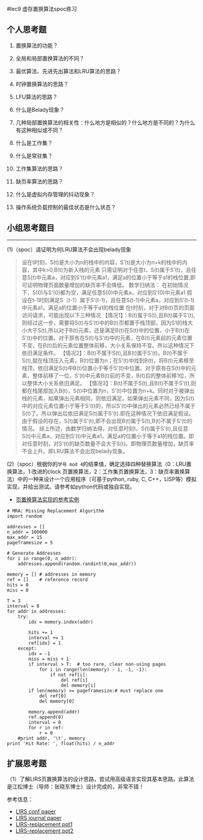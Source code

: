 #lec9 虚存置换算法spoc练习

## 个人思考题
1. 置换算法的功能？

2. 全局和局部置换算法的不同？

3. 最优算法、先进先出算法和LRU算法的思路？

4. 时钟置换算法的思路？

5. LFU算法的思路？

6. 什么是Belady现象？

7. 几种局部置换算法的相关性：什么地方是相似的？什么地方是不同的？为什么有这种相似或不同？

8. 什么是工作集？

9. 什么是常驻集？

10. 工作集算法的思路？

11. 缺页率算法的思路？

12. 什么是虚拟内存管理的抖动现象？

13. 操作系统负载控制的最佳状态是什么状态？

## 小组思考题目

----
(1)（spoc）请证明为何LRU算法不会出现belady现象

> 设在t时刻，S(t)是大小为n的栈中的内容，S’(t)是大小为n+k的栈中的内容，其中k>0,B(t)为新入栈的元素
只需证明对于任意t，S(t)属于S’(t)，且任意S(t)中元素a，对应到S‘(t)中元素a1，满足a的位置小于等于a1的栈位置,即可证明物理页面数量增加的缺页率不会降低。
数学归纳法：
在初始情况下，S(0)与S’(0)都为空，满足任意S(0)中元素a，对应到S’(0)中元素a1
假设在t-1时刻满足S（t-1）属于S’(t-1)，且任意S(t-1)中元素a，对应到S’(t-1)中元素a1，满足a的位置小于等于a1的栈位置
在t时刻，对于对B(t)页的页面访问请求，可能出现以下三种情况
【情况1】：B(t)属于S(t),且B(t)属于S’(t),则经过这一步，需要将S(t)与S’(t)中的B(t)页都置于栈顶部，因为S1的栈大小大于S(t),所以对于B(t)元素，还是满足B(t)在S(t)中的位置，小于B(t)在S’(t)中的位置。对于原有在S(t)与S’(t)中的元素，在B(t)元素前的元素位置不变，在B(t)后的元素位置整体前移，大小关系保持不变。所以这种情况下依旧满足条件。
【情况2】：B(t)不属于S(t),且B(t)属于S’(t)。B(t)不属于S(t),就在栈顶压入元素，B(t)位置为n；在S‘(t)中找到B(t)，将B(t)元素移至栈顶，依旧满足S(t)中B(t)位置小于等于S‘(t)中位置。对于原有在S(t)中的元素，整体前移了一位，S’(t)中元素B(t)前的不变，B(t)后的整体前移1位，所以整体大小关系依旧满足。
【情况3】：B(t)不属于S(t),且B(t)不属于S‘(t),则都在栈尾部加入B(t)，S(t)中位置为n，S’(t)中位置为n+k。同时对于被弹出栈的元素，如果弹出元素相同，则依旧满足。如果弹出元素不同，因为S(t)中的对应元素位置小于等于S‘(t)的，所以S’(t)中弹出的元素必然已经不属于S(t)了。所以弹出后依旧满足S(t)属于S‘(t).即在这种情况下依旧满足假设。
由于假设的存在，S(t)属于S’(t),即不会出现B(t)属于S(t),B(t)不属于S‘(t)的情况。
     综上所述，由数学归纳法得，对任意时刻t，S(t)属于S’(t),且任意S(t)中元素a，对应到S’(t)中元素a1，满足a的位置小于等于a1的栈位置。即对任意时刻，对S’(t)的缺页数量不会大于S(t)。即物理页数量增加，缺页率不会上升。即LRU算法不会出现belady现象。

(2)（spoc）根据你的`学号 mod 4`的结果值，确定选择四种替换算法（0：LRU置换算法，1:改进的clock 页置换算法，2：工作集页置换算法，3：缺页率置换算法）中的一种来设计一个应用程序（可基于python, ruby, C, C++，LISP等）模拟实现，并给出测试。请参考如python代码或独自实现。
 - [页置换算法实现的参考实例](https://github.com/chyyuu/ucore_lab/blob/master/related_info/lab3/page-replacement-policy.py)
```
# MRA: Missing Replacement Algorithm
import random

addresses = []
n_addr = 100000
max_addr = 15
pageframesize = 5

# Generate Addresses
for i in range(0, n_addr):
    addresses.append(random.randint(0,max_addr))

memory = [] # addresses in memory 
ref = []    # reference record
hits = 0
miss = 0

T = 3
interval = 0
for addr in addresses:
    try:
        idx = memory.index(addr)
        
        hits += 1
        interval += 1
        ref[idx] = 1
    except:
        idx = -1
        miss = miss + 1
        if interval > T:  # too rare, clear non-using pages
            for i in range(len(memory) - 1, -1, -1):
                if not ref[i]:
                    del ref[i]
                    del memory[i]
        if len(memory) >= pageframesize:# must replace one
            del ref[0]
            del memory[0]
        
        memory.append(addr)
        ref.append(0)
        interval = 0
        for r in ref:
            r = 0
    #print addr, '\t', memory
print 'Hit Rate: ', float(hits) / n_addr
```
## 扩展思考题
（1）了解LIRS页置换算法的设计思路，尝试用高级语言实现其基本思路。此算法是江松博士（导师：张晓东博士）设计完成的，非常不错！

参考信息：

 - [LIRS conf paper](http://www.ece.eng.wayne.edu/~sjiang/pubs/papers/jiang02_LIRS.pdf)
 - [LIRS journal paper](http://www.ece.eng.wayne.edu/~sjiang/pubs/papers/jiang05_LIRS.pdf)
 - [LIRS-replacement ppt1](http://dragonstar.ict.ac.cn/course_09/XD_Zhang/(6)-LIRS-replacement.pdf)
 - [LIRS-replacement ppt2](http://www.ece.eng.wayne.edu/~sjiang/Projects/LIRS/sig02.ppt)
